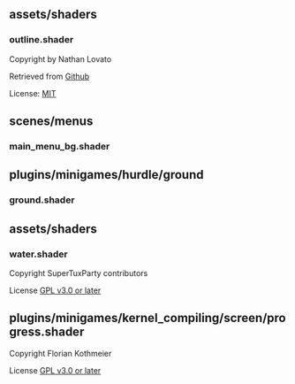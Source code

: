 ## assets/shaders
### outline.shader
Copyright by Nathan Lovato

Retrieved from [Github](https://github.com/GDquest/Godot-engine-tutorial-demos/blob/fce6be9/2018/09-20-shaders/shaders/)

License: [MIT](https://github.com/GDQuest/godot-demos/blob/master/LICENSE)

## scenes/menus
### main_menu_bg.shader
## plugins/minigames/hurdle/ground
### ground.shader
## assets/shaders
### water.shader
Copyright SuperTuxParty contributors

License [GPL v3.0 or later](http://www.gnu.org/licenses/gpl-3.0.txt)

## plugins/minigames/kernel_compiling/screen/progress.shader

Copyright Florian Kothmeier

License [GPL v3.0 or later](http://www.gnu.org/licenses/gpl-3.0.txt)

